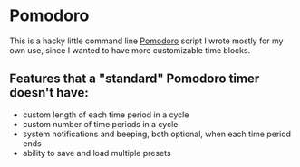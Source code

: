 # Pomodoro
This is a hacky little command line [Pomodoro](https://en.wikipedia.org/wiki/Pomodoro_Technique) script I wrote mostly for my own use, since I wanted to have more customizable time blocks. 
## Features that a "standard" Pomodoro timer doesn't have:
- custom length of each time period in a cycle
- custom number of time periods in a cycle
- system notifications and beeping, both optional, when each time period ends
- ability to save and load multiple presets
